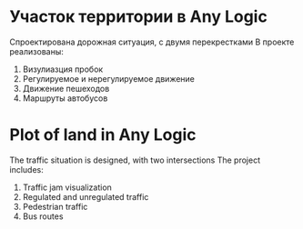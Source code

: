 # Участок территории в Any Logic 
Спроектирована дорожная ситуация, с двумя перекрестками
В проекте реализованы:
1) Визулиазция пробок
2) Регулируемое и нерегулируемое движение
3) Движение пешеходов
4) Маршруты автобусов

# Plot of land in Any Logic
The traffic situation is designed, with two intersections
The project includes:
1) Traffic jam visualization
2) Regulated and unregulated traffic
3) Pedestrian traffic
4) Bus routes

   
   
